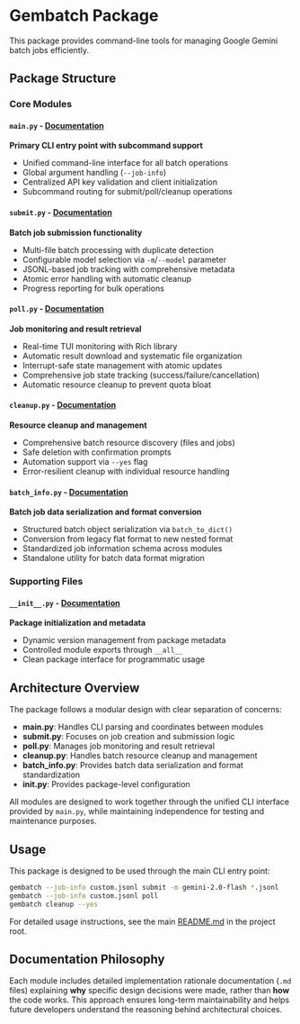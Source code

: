 # Gembatch Package

This package provides command-line tools for managing Google Gemini batch jobs efficiently.

## Package Structure

### Core Modules

#### `main.py` - [Documentation](main.md)
**Primary CLI entry point with subcommand support**

- Unified command-line interface for all batch operations
- Global argument handling (`--job-info`)
- Centralized API key validation and client initialization
- Subcommand routing for submit/poll/cleanup operations

#### `submit.py` - [Documentation](submit.md)
**Batch job submission functionality**

- Multi-file batch processing with duplicate detection
- Configurable model selection via `-m`/`--model` parameter
- JSONL-based job tracking with comprehensive metadata
- Atomic error handling with automatic cleanup
- Progress reporting for bulk operations

#### `poll.py` - [Documentation](poll.md)
**Job monitoring and result retrieval**

- Real-time TUI monitoring with Rich library
- Automatic result download and systematic file organization
- Interrupt-safe state management with atomic updates
- Comprehensive job state tracking (success/failure/cancellation)
- Automatic resource cleanup to prevent quota bloat

#### `cleanup.py` - [Documentation](cleanup.md)
**Resource cleanup and management**

- Comprehensive batch resource discovery (files and jobs)
- Safe deletion with confirmation prompts
- Automation support via `--yes` flag
- Error-resilient cleanup with individual resource handling

#### `batch_info.py` - [Documentation](batch_info.md)
**Batch job data serialization and format conversion**

- Structured batch object serialization via `batch_to_dict()`
- Conversion from legacy flat format to new nested format
- Standardized job information schema across modules
- Standalone utility for batch data format migration

### Supporting Files

#### `__init__.py` - [Documentation](__init__.md)
**Package initialization and metadata**

- Dynamic version management from package metadata
- Controlled module exports through `__all__`
- Clean package interface for programmatic usage

## Architecture Overview

The package follows a modular design with clear separation of concerns:

- **main.py**: Handles CLI parsing and coordinates between modules
- **submit.py**: Focuses on job creation and submission logic
- **poll.py**: Manages job monitoring and result retrieval
- **cleanup.py**: Handles batch resource cleanup and management
- **batch_info.py**: Provides batch data serialization and format standardization
- **__init__.py**: Provides package-level configuration

All modules are designed to work together through the unified CLI interface provided by `main.py`, while maintaining independence for testing and maintenance purposes.

## Usage

This package is designed to be used through the main CLI entry point:

```bash
gembatch --job-info custom.jsonl submit -m gemini-2.0-flash *.jsonl
gembatch --job-info custom.jsonl poll
gembatch cleanup --yes
```

For detailed usage instructions, see the main [README.md](../README.md) in the project root.

## Documentation Philosophy

Each module includes detailed implementation rationale documentation (`.md` files) explaining **why** specific design decisions were made, rather than **how** the code works. This approach ensures long-term maintainability and helps future developers understand the reasoning behind architectural choices.